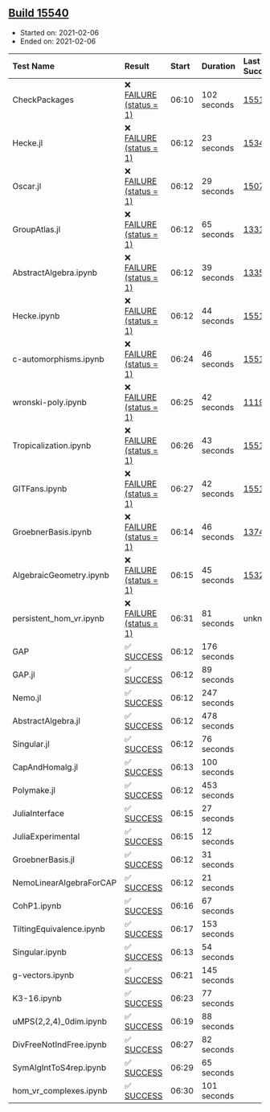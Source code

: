 ## [Build 15540](https://oscarci.mathematik.uni-kl.de/job/oscar/15540/)

* Started on: 2021-02-06
* Ended on: 2021-02-06

| Test Name    | Result | Start | Duration | Last Success | First Failure |
|:-------------|:-------|:------|:---------|:-------------|:--------------|
| CheckPackages | ❌ [FAILURE (status = 1)](https://oscarci.mathematik.uni-kl.de/job/oscar/15540/artifact/logs/build-15540/CheckPackages.log) | 06:10 | 102 seconds | [15514](https://oscarci.mathematik.uni-kl.de/job/oscar/15514/) | [15515](https://oscarci.mathematik.uni-kl.de/job/oscar/15515/) |
| Hecke.jl | ❌ [FAILURE (status = 1)](https://oscarci.mathematik.uni-kl.de/job/oscar/15540/artifact/logs/build-15540/Hecke.jl.log) | 06:12 | 23 seconds | [15344](https://oscarci.mathematik.uni-kl.de/job/oscar/15344/) | [15348](https://oscarci.mathematik.uni-kl.de/job/oscar/15348/) |
| Oscar.jl | ❌ [FAILURE (status = 1)](https://oscarci.mathematik.uni-kl.de/job/oscar/15540/artifact/logs/build-15540/Oscar.jl.log) | 06:12 | 29 seconds | [15079](https://oscarci.mathematik.uni-kl.de/job/oscar/15079/) | [15080](https://oscarci.mathematik.uni-kl.de/job/oscar/15080/) |
| GroupAtlas.jl | ❌ [FAILURE (status = 1)](https://oscarci.mathematik.uni-kl.de/job/oscar/15540/artifact/logs/build-15540/GroupAtlas.jl.log) | 06:12 | 65 seconds | [13311](https://oscarci.mathematik.uni-kl.de/job/oscar/13311/) | [13312](https://oscarci.mathematik.uni-kl.de/job/oscar/13312/) |
| AbstractAlgebra.ipynb | ❌ [FAILURE (status = 1)](https://oscarci.mathematik.uni-kl.de/job/oscar/15540/artifact/logs/build-15540/AbstractAlgebra.ipynb.log) | 06:12 | 39 seconds | [13355](https://oscarci.mathematik.uni-kl.de/job/oscar/13355/) | [13356](https://oscarci.mathematik.uni-kl.de/job/oscar/13356/) |
| Hecke.ipynb | ❌ [FAILURE (status = 1)](https://oscarci.mathematik.uni-kl.de/job/oscar/15540/artifact/logs/build-15540/Hecke.ipynb.log) | 06:12 | 44 seconds | [15514](https://oscarci.mathematik.uni-kl.de/job/oscar/15514/) | [15515](https://oscarci.mathematik.uni-kl.de/job/oscar/15515/) |
| c-automorphisms.ipynb | ❌ [FAILURE (status = 1)](https://oscarci.mathematik.uni-kl.de/job/oscar/15540/artifact/logs/build-15540/c-automorphisms.ipynb.log) | 06:24 | 46 seconds | [15514](https://oscarci.mathematik.uni-kl.de/job/oscar/15514/) | [15515](https://oscarci.mathematik.uni-kl.de/job/oscar/15515/) |
| wronski-poly.ipynb | ❌ [FAILURE (status = 1)](https://oscarci.mathematik.uni-kl.de/job/oscar/15540/artifact/logs/build-15540/wronski-poly.ipynb.log) | 06:25 | 42 seconds | [11192](https://oscarci.mathematik.uni-kl.de/job/oscar/11192/) | [11193](https://oscarci.mathematik.uni-kl.de/job/oscar/11193/) |
| Tropicalization.ipynb | ❌ [FAILURE (status = 1)](https://oscarci.mathematik.uni-kl.de/job/oscar/15540/artifact/logs/build-15540/Tropicalization.ipynb.log) | 06:26 | 43 seconds | [15514](https://oscarci.mathematik.uni-kl.de/job/oscar/15514/) | [15515](https://oscarci.mathematik.uni-kl.de/job/oscar/15515/) |
| GITFans.ipynb | ❌ [FAILURE (status = 1)](https://oscarci.mathematik.uni-kl.de/job/oscar/15540/artifact/logs/build-15540/GITFans.ipynb.log) | 06:27 | 42 seconds | [15514](https://oscarci.mathematik.uni-kl.de/job/oscar/15514/) | [15515](https://oscarci.mathematik.uni-kl.de/job/oscar/15515/) |
| GroebnerBasis.ipynb | ❌ [FAILURE (status = 1)](https://oscarci.mathematik.uni-kl.de/job/oscar/15540/artifact/logs/build-15540/GroebnerBasis.ipynb.log) | 06:14 | 46 seconds | [13748](https://oscarci.mathematik.uni-kl.de/job/oscar/13748/) | [13749](https://oscarci.mathematik.uni-kl.de/job/oscar/13749/) |
| AlgebraicGeometry.ipynb | ❌ [FAILURE (status = 1)](https://oscarci.mathematik.uni-kl.de/job/oscar/15540/artifact/logs/build-15540/AlgebraicGeometry.ipynb.log) | 06:15 | 45 seconds | [15322](https://oscarci.mathematik.uni-kl.de/job/oscar/15322/) | [15323](https://oscarci.mathematik.uni-kl.de/job/oscar/15323/) |
| persistent_hom_vr.ipynb | ❌ [FAILURE (status = 1)](https://oscarci.mathematik.uni-kl.de/job/oscar/15540/artifact/logs/build-15540/persistent_hom_vr.ipynb.log) | 06:31 | 81 seconds | unknown | unknown |
| GAP | ✅ [SUCCESS](https://oscarci.mathematik.uni-kl.de/job/oscar/15540/artifact/logs/build-15540/GAP.log) | 06:12 | 176 seconds |  |  |
| GAP.jl | ✅ [SUCCESS](https://oscarci.mathematik.uni-kl.de/job/oscar/15540/artifact/logs/build-15540/GAP.jl.log) | 06:12 | 89 seconds |  |  |
| Nemo.jl | ✅ [SUCCESS](https://oscarci.mathematik.uni-kl.de/job/oscar/15540/artifact/logs/build-15540/Nemo.jl.log) | 06:12 | 247 seconds |  |  |
| AbstractAlgebra.jl | ✅ [SUCCESS](https://oscarci.mathematik.uni-kl.de/job/oscar/15540/artifact/logs/build-15540/AbstractAlgebra.jl.log) | 06:12 | 478 seconds |  |  |
| Singular.jl | ✅ [SUCCESS](https://oscarci.mathematik.uni-kl.de/job/oscar/15540/artifact/logs/build-15540/Singular.jl.log) | 06:12 | 76 seconds |  |  |
| CapAndHomalg.jl | ✅ [SUCCESS](https://oscarci.mathematik.uni-kl.de/job/oscar/15540/artifact/logs/build-15540/CapAndHomalg.jl.log) | 06:13 | 100 seconds |  |  |
| Polymake.jl | ✅ [SUCCESS](https://oscarci.mathematik.uni-kl.de/job/oscar/15540/artifact/logs/build-15540/Polymake.jl.log) | 06:12 | 453 seconds |  |  |
| JuliaInterface | ✅ [SUCCESS](https://oscarci.mathematik.uni-kl.de/job/oscar/15540/artifact/logs/build-15540/JuliaInterface.log) | 06:15 | 27 seconds |  |  |
| JuliaExperimental | ✅ [SUCCESS](https://oscarci.mathematik.uni-kl.de/job/oscar/15540/artifact/logs/build-15540/JuliaExperimental.log) | 06:15 | 12 seconds |  |  |
| GroebnerBasis.jl | ✅ [SUCCESS](https://oscarci.mathematik.uni-kl.de/job/oscar/15540/artifact/logs/build-15540/GroebnerBasis.jl.log) | 06:12 | 31 seconds |  |  |
| NemoLinearAlgebraForCAP | ✅ [SUCCESS](https://oscarci.mathematik.uni-kl.de/job/oscar/15540/artifact/logs/build-15540/NemoLinearAlgebraForCAP.log) | 06:12 | 21 seconds |  |  |
| CohP1.ipynb | ✅ [SUCCESS](https://oscarci.mathematik.uni-kl.de/job/oscar/15540/artifact/logs/build-15540/CohP1.ipynb.log) | 06:16 | 67 seconds |  |  |
| TiltingEquivalence.ipynb | ✅ [SUCCESS](https://oscarci.mathematik.uni-kl.de/job/oscar/15540/artifact/logs/build-15540/TiltingEquivalence.ipynb.log) | 06:17 | 153 seconds |  |  |
| Singular.ipynb | ✅ [SUCCESS](https://oscarci.mathematik.uni-kl.de/job/oscar/15540/artifact/logs/build-15540/Singular.ipynb.log) | 06:13 | 54 seconds |  |  |
| g-vectors.ipynb | ✅ [SUCCESS](https://oscarci.mathematik.uni-kl.de/job/oscar/15540/artifact/logs/build-15540/g-vectors.ipynb.log) | 06:21 | 145 seconds |  |  |
| K3-16.ipynb | ✅ [SUCCESS](https://oscarci.mathematik.uni-kl.de/job/oscar/15540/artifact/logs/build-15540/K3-16.ipynb.log) | 06:23 | 77 seconds |  |  |
| uMPS(2,2,4)_0dim.ipynb | ✅ [SUCCESS](https://oscarci.mathematik.uni-kl.de/job/oscar/15540/artifact/logs/build-15540/uMPS-2-2-4-_0dim.ipynb.log) | 06:19 | 88 seconds |  |  |
| DivFreeNotIndFree.ipynb | ✅ [SUCCESS](https://oscarci.mathematik.uni-kl.de/job/oscar/15540/artifact/logs/build-15540/DivFreeNotIndFree.ipynb.log) | 06:27 | 82 seconds |  |  |
| SymAlgIntToS4rep.ipynb | ✅ [SUCCESS](https://oscarci.mathematik.uni-kl.de/job/oscar/15540/artifact/logs/build-15540/SymAlgIntToS4rep.ipynb.log) | 06:29 | 65 seconds |  |  |
| hom_vr_complexes.ipynb | ✅ [SUCCESS](https://oscarci.mathematik.uni-kl.de/job/oscar/15540/artifact/logs/build-15540/hom_vr_complexes.ipynb.log) | 06:30 | 101 seconds |  |  |
